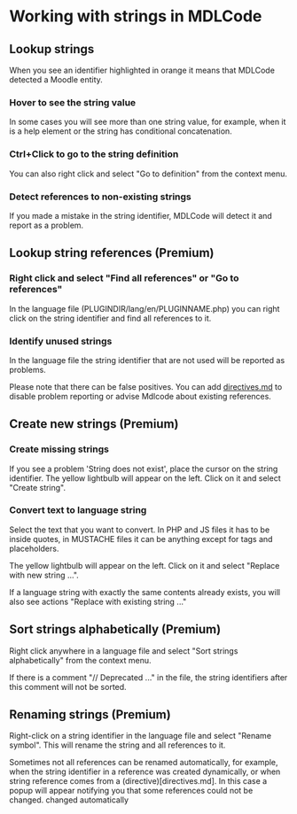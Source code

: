 # Working with strings in MDLCode

## Lookup strings

When you see an identifier highlighted in orange it means that MDLCode detected a Moodle
entity.

### Hover to see the string value

In some cases you will see more than one string value, for example, when it is a help element
or the string has conditional concatenation.

### Ctrl+Click to go to the string definition

You can also right click and select "Go to definition" from the context menu.

### Detect references to non-existing strings

If you made a mistake in the string identifier, MDLCode will detect it and report as a problem.

## Lookup string references (Premium)

### Right click and select "Find all references" or "Go to references"

In the language file (PLUGINDIR/lang/en/PLUGINNAME.php) you can right click on the string
identifier and find all references to it.

### Identify unused strings

In the language file the string identifier that are not used will be reported as problems.

Please note that there can be false positives. You can add [directives.md](directives) to
disable problem reporting or advise Mdlcode about existing references.

## Create new strings (Premium)

### Create missing strings

If you see a problem 'String does not exist', place the cursor on the string identifier.
The yellow lightbulb will appear on the left. Click on it and select "Create string".

### Convert text to language string

Select the text that you want to convert. In PHP and JS files it has to be inside quotes, in MUSTACHE
files it can be anything except for tags and placeholders.

The yellow lightbulb will appear on the left. Click on it and select "Replace with new string ...".

If a language string with exactly the same contents already exists, you will also see actions
"Replace with existing string ..."

## Sort strings alphabetically (Premium)

Right click anywhere in a language file and select "Sort strings alphabetically" from the context menu.

If there is a comment "// Deprecated ..." in the file, the string identifiers after this comment
will not be sorted.

## Renaming strings (Premium)

Right-click on a string identifier in the language file and select "Rename symbol".
This will rename the string and all references to it.

Sometimes not all references can be renamed automatically, for example, when the string identifier
in a reference was created dynamically, or when string reference comes from a (directive)[directives.md].
In this case a popup will appear notifying you that some references could not be changed.
changed automatically